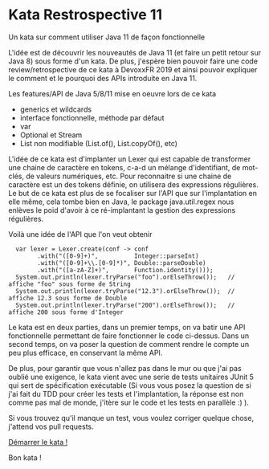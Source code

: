 # Kata Restrospective 11
Un kata sur comment utiliser Java 11 de façon fonctionnelle

L'idée est de découvrir les nouveautés de Java 11 (et faire un petit retour sur Java 8) sous forme d'un kata.
De plus, j'espère bien pouvoir faire une code review/retrospective de ce kata à DevoxxFR 2019 et ainsi pouvoir expliquer le comment et le pourquoi des APIs introduite en Java 11.

Les features/API de Java 5/8/11 mise en oeuvre lors de ce kata
- generics et wildcards
- interface fonctionnelle, méthode par défaut
- var
- Optional et Stream
- List non modifiable (List.of(), List.copyOf(), etc)

L'idée de ce kata est d'implanter un Lexer qui est capable de transformer une chaine de caractère en tokens, c-a-d un mélange d'identifiant, de mot-clés, de valeurs numériques, etc. Pour reconnaitre si une chaine de caractère est un des tokens définie, on utilisera des expressions régulières. Le but de ce kata est plus de se focaliser sur l'API que sur l'implantation en elle même, cela tombe bien en Java, le package java.util.regex nous enlèves le poid d'avoir à ce ré-implantant la gestion des expressions régulières.

Voilà une idée de l'API que l'on veut obtenir
```
  var lexer = Lexer.create(conf -> conf
        .with("([0-9]+)",          Integer::parseInt)
        .with("([0-9]+\\.[0-9]*)", Double::parseDouble)
        .with("([a-zA-Z]+)",       Function.identity()));
  System.out.println(lexer.tryParse("foo").orElseThrow());   // affiche "foo" sous forme de String
  System.out.println(lexer.tryParse("12.3").orElseThrow());  // affiche 12.3 sous forme de Double
  System.out.println(lexer.tryParse("200").orElseThrow());   // affiche 200 sous forme d'Integer
```

Le kata est en deux parties, dans un premier temps, on va batir une API fonctionnelle permettant de faire fonctionner le code ci-dessus. Dans un second temps, on va poser la question de comment rendre le compte un peu plus efficace, en conservant la même API.

De plus, pour garantir que vous n'allez pas dans le mur ou que j'ai pas oublié une exigence, le kata vient avec une serie de tests unitaires JUnit 5 qui sert de spécification exécutable (Si vous vous posez la question de si j'ai fait du TDD pour créer les tests et l'implantation, la réponse est non comme pas mal de monde, j'itère sur le code et les tests en parallèle :) ).

Si vous trouvez qu'il manque un test, vous voulez corriger quelque chose, j'attend vos pull requests.

[Démarrer le kata !](kata.md)

Bon kata !
